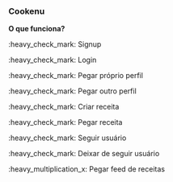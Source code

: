 ### Cookenu

**O que funciona?**
<p> :heavy_check_mark: Signup </p>
<p> :heavy_check_mark: Login </p>
<p> :heavy_check_mark: Pegar próprio perfil</p>
<p> :heavy_check_mark: Pegar outro perfil</p>
<p> :heavy_check_mark: Criar receita</p>
<p> :heavy_check_mark: Pegar receita</p>
<p> :heavy_check_mark: Seguir usuário</p>
<p> :heavy_check_mark: Deixar de seguir usuário</p>
<p> :heavy_multiplication_x: Pegar feed de receitas</p>

